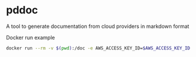 # pddoc

A tool to generate documentation from cloud providers in markdown format

Docker run example

``` bash
docker run --rm -v $(pwd):/doc -e AWS_ACCESS_KEY_ID=$AWS_ACCESS_KEY_ID -e AWS_SECRET_ACCESS_KEY=$AWS_SECRET_ACCESS_KEY rqtx/pdoc:0.0.1 aws -f /doc/test.md -r sa-east-1
```
